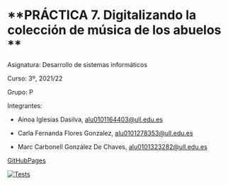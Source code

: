 # **PRÁCTICA 7. Digitalizando la colección de música de los abuelos **

Asignatura: Desarrollo de sistemas informáticos

Curso: 3º, 2021/22

Grupo: P

Integrantes:

- Ainoa Iglesias Dasilva, alu0101164403@ull.edu.es

- Carla Fernanda Flores Gonzalez, alu0101278353@ull.edu.es

- Marc Carbonell González De Chaves, alu0101323282@ull.edu.es

[GitHubPages]()

[![Tests](https://github.com/ULL-ESIT-INF-DSI-2122/ull-esit-inf-dsi-21-22-prct07-music-datamodel-grupo_p/actions/workflows/node.js.yml/badge.svg)](https://github.com/ULL-ESIT-INF-DSI-2122/ull-esit-inf-dsi-21-22-prct07-music-datamodel-grupo_p/actions/workflows/node.js.yml)

